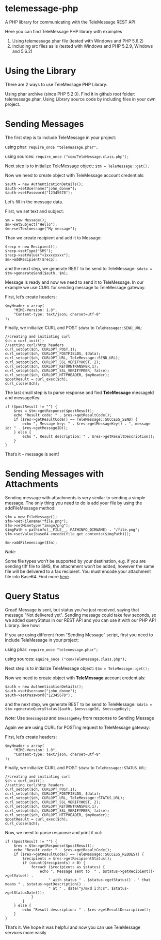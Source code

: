 telemessage-php
===============

A PHP library for communicating with the TeleMessage REST API

Here you can find TeleMessage PHP library with examples

1. Using telemessage.phar file (tested with Windows and PHP 5.6.2)
2. Including src files as is   (tested with Windows and PHP 5.2.9, Windows and 5.6.2)

Using the Library
===================

There are 2 ways to use TeleMessage PHP Library:

Using phar archive (since PHP 5.2.0). Find it in github root folder: telemessage.phar. 
Using Library source code by including files in your own project.

Sending Messages
================

The first step is to include TeleMessage in your project: 

using phar: `require_once "telemessage.phar";`

using sources: `require_once ("com/TeleMessage.class.php");`


Next step is to initialize TeleMessage object: `$tm = TeleMessage::get();`

Now we need to create object with TeleMessage account credentials:

	$auth = new AuthenticationDetails();
	$auth->setUsername("john_donne");
	$auth->setPassword("12345678");

Let’s fill in the message data.

First, we set text and subject:

	$m = new Message();
	$m->setSubject("Hello");
	$m->setTextmessage("My message");
	
Than we create recipient and add it to Message:

	$recp = new Recipient();
	$recp->setType("SMS");
	$recp->setValue("+1xxxxxxxx");
	$m->addRecipient($recp);
	
and the next step, we generate REST to be send to TeleMessage: `$data = $tm->generateSend($auth, $m);`

Message is ready and now we need to send it to TeleMessage. In our example we use CURL for sending message to TeleMessage gateway:

First, let’s create headers:

    $myHeader = array(
        "MIME-Version: 1.0",
        "Content-type: text/json; charset=utf-8"
    );
	
Finally, we initialize CURL and POST `$data` to `TeleMessage::SEND_URL`:

    //creating and initiating curl
    $ch = curl_init();
    //setting curl/http headers
    curl_setopt($ch, CURLOPT_POST,1);
    curl_setopt($ch, CURLOPT_POSTFIELDS, $data);
    curl_setopt($ch, CURLOPT_URL, TeleMessage::SEND_URL);
    curl_setopt($ch, CURLOPT_SSL_VERIFYHOST, 2);
    curl_setopt($ch, CURLOPT_RETURNTRANSFER,1);
    curl_setopt($ch, CURLOPT_SSL_VERIFYPEER, false);
    curl_setopt($ch, CURLOPT_HTTPHEADER, $myHeader);
    $postResult = curl_exec($ch);
    curl_close($ch);

The last small step is to parse response and find **TeleMessage** messageId and messageKey:

    if ($postResult != "") {
        $res = $tm->getResponse($postResult);
        echo "Result code: " . $res->getResultCode();
        if ($res->getResultCode() == TeleMessage::SUCCESS_SEND) {
            echo ", Message key: " . $res->getMessageKey() . ", message id: " . $res->getMessageID();
        } else {
            echo ", Result description: " . $res->getResultDescription();
        }
    }

That’s it – message is sent!


Sending Messages with Attachments
============================

Sending message with attachments is very similar to sending a simple message. The only thing you need to do is add your file by using the addFileMessage method:

    $fm = new FileMessage();
    $fm->setFilename("file.png");
    $fm->setMimetype("image/png");
    $imgPath = pathinfo(__FILE__, PATHINFO_DIRNAME) . "/file.png";
    $fm->setValue(base64_encode(file_get_contents($imgPath)));

    $m->addFilemessage($fm);

*Note:*

Some file types won’t be supported by your destination, e.g. if you are sending tiff file to SMS, the attachment won’t be added, however the same file will be delivered to a fax recipient.
You must encode your attachment file into Base64. Find more [here](https://www.google.com/?#q=base64+encode+online).

Query Status
============

Great! Message is sent, but status you’ve just received, saying that message "Not delivered yet". Sending message could take few seconds, so we added queryStatus in our REST API and you can use it with our PHP API Library. See how:

If you are using different from “Sending Message” script, first you need to include TeleMessage in your project: 

using phar: `require_once "telemessage.phar";`

using sources: `equire_once ("com/TeleMessage.class.php");`
 

Next step is to initialize TeleMessage object: `$tm = TeleMessage::get();`

Now we need to create object with **TeleMessage** account credentials:

	$auth = new AuthenticationDetails();
	$auth->setUsername("john_donne");
	$auth->setPassword("12345678");

and the next step, we generate REST to be send to TeleMessage: `$data = $tm->generateQueryStatus($auth, $messsageId, $messageKey);`

*Note:* Use `$messageID` and `$messageKey` from response to Sending Message

Again we are using CURL for POSTing request to TeleMessage gateway:

First, let’s create headers:

    $myHeader = array(
        "MIME-Version: 1.0",
        "Content-type: text/json; charset=utf-8"
    );
	
Finally, we initialize CURL and POST `$data` to `TeleMessage::STATUS_URL`:

    //creating and initiating curl
    $ch = curl_init();
    //setting curl/http headers
    curl_setopt($ch, CURLOPT_POST,1);
    curl_setopt($ch, CURLOPT_POSTFIELDS, $data);
    curl_setopt($ch, CURLOPT_URL, TeleMessage::STATUS_URL);
    curl_setopt($ch, CURLOPT_SSL_VERIFYHOST, 2);
    curl_setopt($ch, CURLOPT_RETURNTRANSFER,1);
    curl_setopt($ch, CURLOPT_SSL_VERIFYPEER, false);
    curl_setopt($ch, CURLOPT_HTTPHEADER, $myHeader);
    $postResult = curl_exec($ch);
    curl_close($ch);
	
Now, we need to parse response and print it out:

	if ($postResult != "") {
        $res = $tm->getResponse($postResult);
        echo "Result code: " . $res->getResultCode();
        if ($res->getResultCode() == TeleMessage::SUCCESS_REQUEST) {
            $recipients = $res->getRecipientStatus();
            if (count($recipients) > 0) {
                foreach ($recipients as $status) {
                    echo ", Message sent to  " . $status->getRecipient()->getValue() .
                        " with status " . $status->getStatus() . " that means " . $status->getDescription() .
                        " at " . date("y/m/d i:h:s", $status->getStatusDate());
                }
            }
        } else {
            echo "Result description: " . $res->getResultDescription();
        }
    }
	
 That’s it. We hope it was helpful and now you can use TeleMessage services more easily
